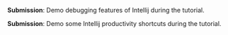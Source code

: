 <panel type="info" header="**Can use intermediate level features of an IDE :star::star::star:**" expandable no-close>

<panel type="info" header="Can explain debugging :star::star::star:" expandable>
  <include src="../../book/ides/debugging/what/full.md" />
</panel>

<panel type="info" header="Can step through a program using a debugger :star::star::star:" expandable>
  <include src="../../book/intellij/debuggingBasic/full.md" />
  <panel header=":dart: Evidence" expanded>

**Submission**: Demo debugging features of Intellij during the tutorial.

  </panel>
</panel>

<panel type="success" header="Can use some useful IDE productivity shortcuts :star::star::star::star:" expandable>
  <include src="../../book/intellij/productivityShortcuts/full.md" />
  <panel header=":dart: Evidence" expanded>

**Submission**: Demo some Intellij productivity shortcuts during the tutorial.

  </panel>
</panel>

</panel>

